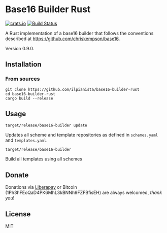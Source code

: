 # Base16 Builder Rust

[![crats.io](https://img.shields.io/crates/v/base16-builder.svg)](https://crates.io/crates/base16-builder)
[![Build Status](https://gitlab.com/ilpianista/base16-builder-rust/badges/master/build.svg)](https://gitlab.com/ilpianista/base16-builder-rust/pipelines)

A Rust implementation of a base16 builder that follows the conventions described at https://github.com/chriskempson/base16.

Version 0.9.0.

## Installation

### From sources

    git clone https://github.com/ilpianista/base16-builder-rust
    cd base16-builder-rust
    cargo build --release

## Usage

    target/release/base16-builder update
Updates all scheme and template repositories as defined in `schemes.yaml` and `templates.yaml`.

    target/release/base16-builder
Build all templates using all schemes

## Donate

Donations via [Liberapay](https://liberapay.com/ilpianista) or Bitcoin (1Ph3hFEoQaD4PK6MhL3kBNNh9FZFBfisEH) are always welcomed, _thank you_!

## License

MIT
